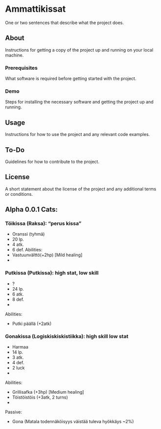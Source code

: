 # Ammattikissat


One or two sentences that describe what the project does.

## About

Instructions for getting a copy of the project up and running on your local machine.

### Prerequisites

What software is required before getting started with the project.

### Demo

Steps for installing the necessary software and getting the project up and running.

## Usage

Instructions for how to use the project and any relevant code examples.

## To-Do

Guidelines for how to contribute to the project.

## License

A short statement about the license of the project and any additional terms or conditions.

## Alpha 0.0.1 Cats:
### Töikissa (Raksa): “perus kissa”
- Oranssi (tyhmä)
- 20 lp.
- 4 atk.
- 6 def.
Abilities:
- Vastuunvälttö(+2hp) [Mild healing]
- 
### Putkissa (Putkissa): high stat, low skill
- ?
- 24 lp.
- 6 atk.
- 8 def.
- 
Abilities:
- Putki päällä (+2atk)

### Gonakissa (Logiskiskiskistiikka): high skill low stat
- Harmaa
- 14 lp.
- 3 atk.
- 4 def.
- 2 luck
- 
Abilities:
- Grillisafka (+3hp) [Medium healing]
- Töistöistöis (+3atk, 2 turns)
- 
Passive:
- Gona (Matala todennäköisyys väistää tuleva hyökkäys ~2%)
